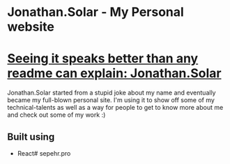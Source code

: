 # Jonathan.Solar - My Personal website

# [Seeing it speaks better than any readme can explain: Jonathan.Solar](https://jonathan.solar/)


Jonathan.Solar started from a stupid joke about my name and eventually became my full-blown personal site. I'm using it to show off some of my technical-talents as well as a way for people to get to know more about me and check out some of my work :)

## Built using
- React# sepehr.pro

